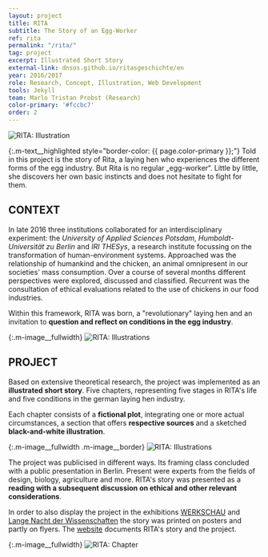 ```yaml
---
layout: project
title: RITA
subtitle: The Story of an Egg-Worker
ref: rita
permalink: "/rita/"
tag: project
excerpt: Illustrated Short Story
external-link: dnsos.github.io/ritasgeschichte/en
year: 2016/2017
role: Research, Concept, Illustration, Web Development
tools: Jekyll
team: Marlo Tristan Probst (Research)
color-primary: '#fccbc7'
order: 2
---
```


![RITA: Illustration]({{site.baseurl}}/img/rita_intro.png)

{:.m-text__highlighted style="border-color: {{ page.color-primary }};"}
Told in this project is the story of Rita, a laying hen who experiences the different forms of the egg industry. But Rita is no regular „egg-worker“. Little by little, she discovers her own basic instincts and does not hesitate to fight for them.

## CONTEXT
In late 2016 three institutions collaborated for an interdisciplinary experiment: the _University of Applied Sciences Potsdam_, _Humboldt-Universität zu Berlin_ and _IRI THESys_, a research institute focussing on the transformation of human-environment systems. Approached was the relationship of humankind and the chicken, an animal omnipresent in our societies' mass consumption. Over a course of several months different perspectives were explored, discussed and classified. Recurrent was the consultation of ethical evaluations related to the use of chickens in our food industries.

Within this framework, RITA was born, a "revolutionary" laying hen and an invitation to __question and reflect on conditions in the egg industry__.

{:.m-image__fullwidth}
![RITA: Illustrations]({{site.baseurl}}/img/rita_general-illustrations.png)

## PROJECT
Based on extensive theoretical research, the project was implemented as an __illustrated short story__. Five chapters, representing five stages in RITA's life and five conditions in the german laying hen industry.

Each chapter consists of a __fictional plot__, integrating one or more actual circumstances, a section that offers __respective sources__ and a sketched __black-and-white illustration__.

{:.m-image__fullwidth .m-image__border}
![RITA: Illustrations]({{site.baseurl}}/img/rita_general-story.png)

The project was publicised in different ways. Its framing class concluded with a public presentation in Berlin. Present were experts from the fields of design, biology, agriculture and more. RITA's story was presented as a __reading with a subsequent discussion on ethical and other relevant considerations__.

In order to also display the project in the exhibitions [WERKSCHAU](https://fhp-werkschau.de/) and [Lange Nacht der Wissenschaften](https://www.langenachtderwissenschaften.de/) the story was printed on posters and partly on flyers. The [website](https://dnsos.github.io/ritasgeschichte/en) documents RITA's story and the project.

{:.m-image__fullwidth}
![RITA: Chapter]({{site.baseurl}}/img/rita_general-home.png)
